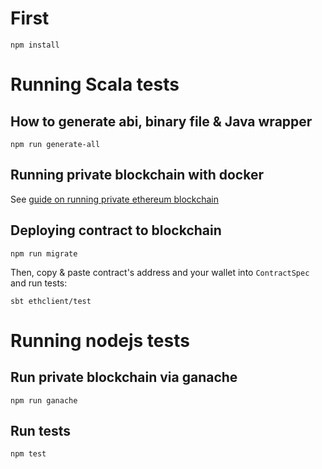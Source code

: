 # First
`npm install`

# Running Scala tests

## How to generate abi, binary file & Java wrapper
`npm run generate-all`

## Running private blockchain with docker
See [guide on running private ethereum blockchain](private_ethereum.md)

## Deploying contract to blockchain
`npm run migrate`

Then, copy & paste contract's address and your wallet into `ContractSpec` and run tests:

`sbt ethclient/test`

# Running nodejs tests
## Run private blockchain via ganache
`npm run ganache`

## Run tests
`npm test`